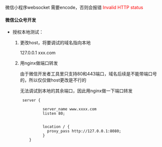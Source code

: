 微信小程序websocket 需要encode，否则会报错  <font color='red'>Invalid HTTP status</font>

#### 微信公众号开发

- 授权本地测试：

  1. 更改host，将要调试的域名指向本地

     127.0.0.1 xxx.com

  2. 用nginx做端口转发

     由于微信开发者工具里只支持80和443端口，域名后续是不能带端口号的，所以仅仅做host更改是不行的

     无法调试到本地的其余端口，因此用nginx做一下端口转发

     ~~~nginx
      server {
      
               server_name www.xxxx.com
               listen 80;
      
      
               location / {
                 proxy_pass http://127.0.0.1:8080;
               }
         }
     ~~~

     



